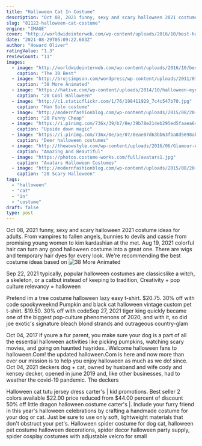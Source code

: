 ```yaml
---
title: "Halloween Cat In Costume"
description: "Oct 08, 2021 funny, sexy and scary halloween 2021 costume ideas for adults. From vampires to fallen angels, bunnies to devils and cassie from promising young women to kim kardashian at the met"
slug: "81122-halloween-cat-costume"
engine: "IMAGE"
cover: "http://worldwideinterweb.com/wp-content/uploads/2016/10/best-halloween-costume-ideas-ever.jpg"
date: "2021-08-29T05:09:22.603Z"
author: "Howard Oliver"
ratingValue: "1.3"
reviewCount: "11"
images:
  - image: "http://worldwideinterweb.com/wp-content/uploads/2016/10/best-halloween-costume-ideas-ever.jpg"
    caption: "The 30 Best"
  - image: "http://brojsimpson.com/wordpress/wp-content/uploads/2011/07/cat-nasa.gif"
    caption: "38 More Animated"
  - image: "https://hative.com/wp-content/uploads/2014/10/halloween-eye-makeup/16-halloween-eye-makeup-ideas.jpg"
    caption: "20 Cool Halloween"
  - image: "http://c1.staticflickr.com/1/76/198411929_7c4c547b70.jpg"
    caption: "Han Solo costume"
  - image: "http://modernfashionblog.com/wp-content/uploads/2015/08/20-Funny-Cheap-Easy-Homemade-Halloween-Costumes-Ideas-2015-16.jpg"
    caption: "20 Funny Cheap"
  - image: "https://i.pinimg.com/736x/39/b7/8e/39b78e214eb295ed5faaea645abacbb7.jpg"
    caption: "Upside down magic"
  - image: "https://i.pinimg.com/736x/0e/ae/07/0eae07d63bb63fba8d5698abf7e66415--deer-antlers-costume-deer-costume-diy.jpg"
    caption: "Deer halloween costumes"
  - image: "http://thewowstyle.com/wp-content/uploads/2016/06/Glamour-Angel-Halloween-Makeup.jpg"
    caption: "Amazing And Beautiful"
  - image: "https://photos.costume-works.com/full/avatars1.jpg"
    caption: "Avatars Halloween Costumes"
  - image: "http://modernfashionblog.com/wp-content/uploads/2015/08/20-Scary-Halloween-Costume-Outfit-Ideas-2015-20.jpg"
    caption: "20 Scary Halloween"
tags:
  - "halloween"
  - "cat"
  - "in"
  - "costume"
draft: false
type: post
---
```


Oct 08, 2021 funny, sexy and scary halloween 2021 costume ideas for adults. From vampires to fallen angels, bunnies to devils and cassie from promising young women to kim kardashian at the met. Aug 19, 2021 colorful hair can turn any good halloween costume into a great one. There are wigs and temporary hair dyes for every look. We're recommending the best costume ideas based on
![38 More Animated](http://brojsimpson.com/wordpress/wp-content/uploads/2011/07/cat-nasa.gif "38 More Animated")

Sep 22, 2021 typically, popular halloween costumes are classicslike a witch, a skeleton, or a catbut instead of keeping to tradition,  Creativity + pop culture relevancy = halloween
<!--inArticleAds-->

<!--galleryOne-->

Pretend im a tree costume halloween lazy easy t-shirt. $20.75. 30% off with code spookyweeknd  Pumpkin and black cat halloween vintage custom pet t-shirt. $19.50. 30% off with codeSep 27, 2021 tiger king quickly became one of the biggest pop-culture phenomenons of 2020, and with it, so did joe exotic's signature bleach blond strands and outrageous country-glam
<!--inArticleAds-->

<!--galleryTwo-->

Oct 04, 2017 if youre a fur parent, you make sure your dog is a part of all the essential halloween activities like picking pumpkins, watching scary movies, and going on haunted hayrides.. Welcome halloween fans to halloween.Com! the updated halloween.Com is here and now more than ever our mission is to help you enjoy halloween as much as we do! since. Oct 04, 2021 deckers dog + cat, owned by husband and wife cody and kensey decker, opened in june 2019 and, like other businesses, had to weather the covid-19 pandemic. The deckers
<!--galleryThree-->

Halloween cat tutu jersey dress carter's | kid promotions. Best seller 2 colors available  $22.00 price reduced from $44.00 percent of discount 50% off little dragon halloween costume carter's |. Include your furry friend in this year's halloween celebrations by crafting a handmade costume for your dog or cat. Just be sure to use only soft, lightweight materials that don't obstruct your pet's. Halloween spider costume for dog cat, halloween pet costume halloween decorations, spider decor halloween party supply, spider cosplay costumes with adjustable velcro for small